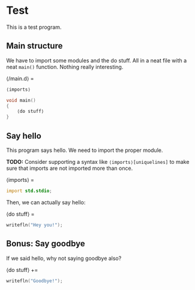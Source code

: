 # Test

This is a test program.

## Main structure

We have to import some modules and the do stuff. All in a neat file with a neat `main()` function. Nothing really interesting.

⟨/main.d⟩ =
```D
⟨imports⟩

void main()
{
    ⟨do stuff⟩
}
```

## Say hello

This program says hello. We need to import the proper module.

**TODO:** Consider supporting a syntax like `⟨imports⟩[uniquelines]` to make sure that imports are not imported more than once.

⟨imports⟩ =
```D
import std.stdio;
```

Then, we can actually say hello:

⟨do stuff⟩ =
```D
writefln("Hey you!");
```

## Bonus: Say goodbye

If we said hello, why not saying goodbye also?

⟨do stuff⟩ +=
```D
writefln("Goodbye!");
```
